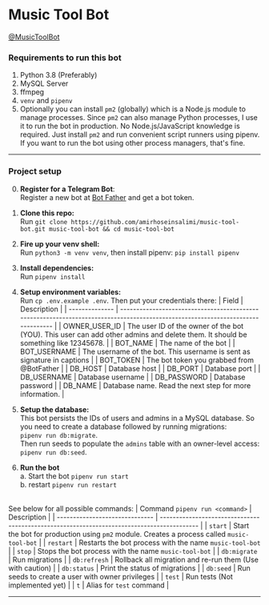 # Music Tool Bot

[@MusicToolBot](https://t.me/MusicToolBot)


### Requirements to run this bot

1. Python 3.8 (Preferably)
2. MySQL Server
3. ffmpeg
4. `venv` and `pipenv`
5. Optionally you can install `pm2` (globally) which is a Node.js module to manage processes. Since `pm2` can also
   manage Python processes, I use it to run the bot in production. No Node.js/JavaScript knowledge is required. Just
   install `pm2` and run convenient script runners using pipenv. If you want to run the bot using other process
   managers, that's fine.

---

### Project setup

0. **Register for a Telegram Bot**:<br />
   Register a new bot at [Bot Father](https://t.me/BotFather) and get a bot token.

1. **Clone this repo:**<br />
   Run `git clone https://github.com/amirhoseinsalimi/music-tool-bot.git music-tool-bot && cd music-tool-bot`

2. **Fire up your venv shell:**<br />
   Run `python3 -m venv venv`, then install pipenv: `pip install pipenv`

3. **Install dependencies:**<br />
   Run `pipenv install`

4. **Setup environment variables:**<br />
   Run `cp .env.example .env`. Then put your credentials there:
   | Field           | Description                                                                                                                      |
   | --------------  | -------------------------------------------------------------------------------------------------------------------------------  |
   | OWNER_USER_ID   | The user ID of the owner of the bot (YOU). This user can add other admins and delete them. It should be something like 12345678. |
   | BOT_NAME        | The name of the bot                                                                                                              |
   | BOT_USERNAME    | The username of the bot. This username is sent as signature in captions                                                          |
   | BOT_TOKEN       | The bot token you grabbed from @BotFather                                                                                        |
   | DB_HOST         | Database host                                                                                                                    |
   | DB_PORT         | Database port                                                                                                                    |
   | DB_USERNAME     | Database username                                                                                                                |
   | DB_PASSWORD     | Database password                                                                                                                |
   | DB_NAME         | Database name. Read the next step for more information.                                                                          |
   
5. **Setup the database:**<br />
   This bot persists the IDs of users and admins in a MySQL database. So you need to create a database followed by 
   running migrations:<br />
   `pipenv run db:migrate`.<br />
   Then run seeds to populate the `admins` table with an owner-level 
   access:<br />
   `pipenv run db:seed`.

6. **Run the bot**<br />
   a. Start the bot `pipenv run start`<br />
   b. restart `pipenv run restart`<br /><br />
   
See below for all possible commands:
| Command `pipenv run <command>`   | Description                                                                                |
| ------------------------------   | ------------------------------------------------------------------------------------------ |
| `start`                          | Start the bot for production using `pm2` module. Creates a process called `music-tool-bot` |
| `restart`                        | Restarts the bot process with the name `music-tool-bot`                                    |
| `stop`                           | Stops the bot process with the name `music-tool-bot`                                       |
| `db:migrate`                     | Run migrations                                                                             |
| `db:refresh`                     | Rollback all migration and re-run them (Use with caution)                                  |
| `db:status`                      | Print the status of migrations                                                             |
| `db:seed`                        | Run seeds to create a user with owner privileges                                           |
| `test`                           | Run tests (Not implemented yet)                                                            |
| `t`                              | Alias for `test` command                                                                   |

---

